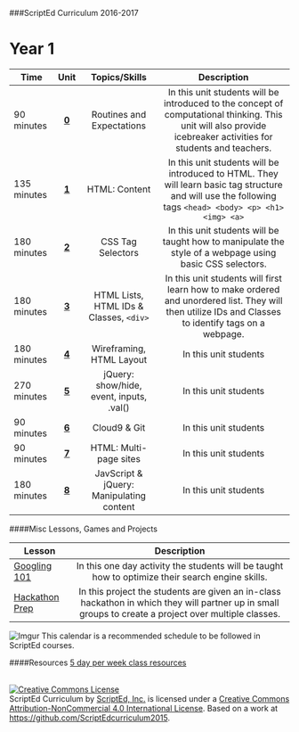 ###ScriptEd Curriculum 2016-2017

Year 1
===================
| Time | Unit | Topics/Skills | Description |
|--------|:-------:|:---------:|:--------------:|
| 90 minutes | [**0**](units/unit0) | Routines and Expectations | In this unit students will be introduced to the concept of computational thinking. This unit will also provide icebreaker activities for students and teachers.|
|  135 minutes | [**1**](units/unit1) | HTML: Content | In this unit students will be introduced to HTML. They will learn basic tag structure and will use the following tags `<head> <body> <p> <h1> <img> <a>`|
| 180 minutes | [**2**](units/unit2) | CSS Tag Selectors | In this unit students will be taught how to manipulate the style of a webpage using basic CSS selectors.|
| 180 minutes | [**3**](units/unit3) | HTML Lists, HTML IDs & Classes, `<div>` | In this unit students will first learn how to make ordered and unordered list. They will then utilize IDs and Classes to identify tags on a webpage. |
| 180 minutes | [**4**](units/unit4) | Wireframing, HTML Layout | In this unit students |
| 270 minutes | [**5**](units/unit5) | jQuery: show/hide, event, inputs, .val() | In this unit students |
| 90 minutes | [**6**](units/unit6) | Cloud9 & Git| In this unit students |
| 90 minutes | [**7**](units/unit7) | HTML: Multi-page sites| In this unit students |
| 180 minutes | [**8**](units/unit8) | JavScript & jQuery: Manipulating content | In this unit students |


####Misc Lessons, Games and Projects

| Lesson | Description |
|-------|:-------:|
| [Googling 101](../miscLessons/googling101) | In this one day activity the students will be taught how to optimize their search engine skills.|
|  [Hackathon Prep]()  | In this project the students are given an in-class hackathon in which they will partner up in small groups to create a project over multiple classes.| 



![Imgur](http://i.imgur.com/jrrNGfI.png)
This calendar is a recommended schedule to be followed in ScriptEd courses.

####Resources
[5 day per week class resources]()  


<br>
<a rel="license" href="http://creativecommons.org/licenses/by-nc/4.0/"><img alt="Creative Commons License" style="border-width:0" src="https://i.creativecommons.org/l/by-nc/4.0/88x31.png" /></a><br /><span xmlns:dct="http://purl.org/dc/terms/" property="dct:title">ScriptEd Curriculum</span> by <a xmlns:cc="http://creativecommons.org/ns#" href="https://github.com/ScriptEdcurriculum/curriculum" property="cc:attributionName" rel="cc:attributionURL">ScriptEd, Inc.</a> is licensed under a <a rel="license" href="http://creativecommons.org/licenses/by-nc/4.0/">Creative Commons Attribution-NonCommercial 4.0 International License</a>.  Based on a work at <a xmlns:dct="http://purl.org/dc/terms/" href="https://github.com/ScriptEdcurriculum/curriculum2015" rel="dct:source">https://github.com/ScriptEdcurriculum2015</a>.
